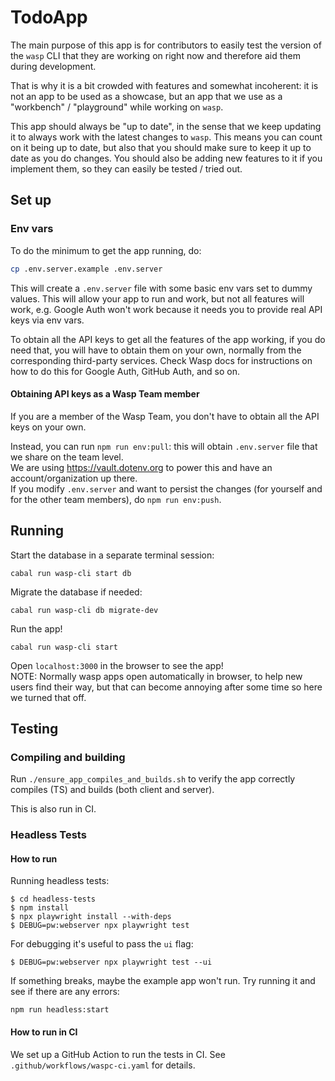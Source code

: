# TodoApp

The main purpose of this app is for contributors to easily test the version of the `wasp` CLI that they are working on right now and therefore aid them during development.

That is why it is a bit crowded with features and somewhat incoherent: it is not an app to be used as a showcase, but an app that we use as a "workbench" / "playground" while working on `wasp`.

This app should always be "up to date", in the sense that we keep updating it to always work with the latest changes to `wasp`. This means you can count on it being up to date, but also that you should make sure to keep it up to date as you do changes. You should also be adding new features to it if you implement them, so they can easily be tested / tried out.

## Set up

### Env vars

To do the minimum to get the app running, do:

```sh
cp .env.server.example .env.server
```

This will create a `.env.server` file with some basic env vars set to dummy values. This will allow your app to run and work, but not all features will work, e.g. Google Auth won't work because it needs you to provide real API keys via env vars.

To obtain all the API keys to get all the features of the app working, if you do need that, you will have to obtain them on your own, normally from the corresponding third-party services. Check Wasp docs for instructions on how to do this for Google Auth, GitHub Auth, and so on.

#### Obtaining API keys as a Wasp Team member

If you are a member of the Wasp Team, you don't have to obtain all the API keys on your own.

Instead, you can run `npm run env:pull`: this will obtain `.env.server` file that we share on the team level.  
We are using https://vault.dotenv.org to power this and have an account/organization up there.  
If you modify `.env.server` and want to persist the changes (for yourself and for the other team members), do `npm run env:push`.

## Running

Start the database in a separate terminal session:

```
cabal run wasp-cli start db
```

Migrate the database if needed:

```
cabal run wasp-cli db migrate-dev
```

Run the app!

```
cabal run wasp-cli start
```

Open `localhost:3000` in the browser to see the app!  
NOTE: Normally wasp apps open automatically in browser, to help new users find their way, but that can become annoying after some time so here we turned that off.

## Testing

### Compiling and building

Run `./ensure_app_compiles_and_builds.sh` to verify the app correctly compiles (TS) and builds (both client and server).

This is also run in CI.

### Headless Tests

#### How to run

Running headless tests:

```
$ cd headless-tests
$ npm install
$ npx playwright install --with-deps
$ DEBUG=pw:webserver npx playwright test
```

For debugging it's useful to pass the `ui` flag:

```
$ DEBUG=pw:webserver npx playwright test --ui
```

If something breaks, maybe the example app won't run. Try running it and see if there are any errors:

```
npm run headless:start
```

#### How to run in CI

We set up a GitHub Action to run the tests in CI. See `.github/workflows/waspc-ci.yaml` for details.

